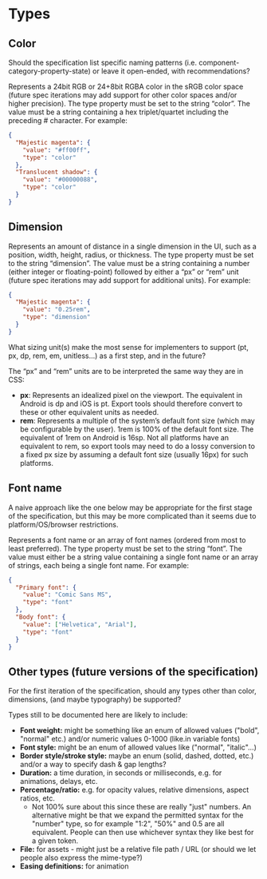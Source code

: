 # Types

## Color

<div class="issue">
Should the specification list specific naming patterns (i.e. component-category-property-state) or leave it open-ended, with recommendations?
</div>

Represents a 24bit RGB or 24+8bit RGBA color in the sRGB color space (future spec iterations may add support for other color spaces and/or higher precision). The type property must be set to the string “color”. The value must be a string containing a hex triplet/quartet including the preceding # character. For example:

<aside class="example">

```json
{
  "Majestic magenta": {
    "value": "#ff00ff",
    "type": "color"
  },
  "Translucent shadow": {
    "value": "#00000088",
    "type": "color"
  }
}
```

</aside>

## Dimension

Represents an amount of distance in a single dimension in the UI, such as a position, width, height, radius, or thickness. The type property must be set to the string “dimension”. The value must be a string containing a number (either integer or floating-point) followed by either a “px” or “rem” unit (future spec iterations may add support for additional units). For example:

<aside class="example">

```json
{
  "Majestic magenta": {
    "value": "0.25rem",
    "type": "dimension"
  }
}
```

</aside>

<div class="issue">
What sizing unit(s) make the most sense for implementers to support (pt, px, dp, rem, em, unitless…) as a first step, and in the future?
</div>

The “px” and “rem” units are to be interpreted the same way they are in CSS:

- **px**: Represents an idealized pixel on the viewport. The equivalent in Android is dp and iOS is pt. Export tools should therefore convert to these or other equivalent units as needed.
- **rem**: Represents a multiple of the system’s default font size (which may be configurable by the user). 1rem is 100% of the default font size. The equivalent of 1rem on Android is 16sp. Not all platforms have an equivalent to rem, so export tools may need to do a lossy conversion to a fixed px size by assuming a default font size (usually 16px) for such platforms.

## Font name

<div class="issue" data-number="53">

A naive approach like the one below may be appropriate for the first stage of the specification, but this may be more complicated than it seems due to platform/OS/browser restrictions.

</div>

Represents a font name or an array of font names (ordered from most to least preferred). The type property must be set to the string “font”. The value must either be a string value containing a single font name or an array of strings, each being a single font name. For example:

<aside class="example">

```json
{
  "Primary font": {
    "value": "Comic Sans MS",
    "type": "font"
  },
  "Body font": {
    "value": ["Helvetica", "Arial"],
    "type": "font"
  }
}
```

</aside>

## Other types (future versions of the specification)

<div class="issue">
For the first iteration of the specification, should any types other than color, dimensions, (and maybe typography) be supported?
</div>

Types still to be documented here are likely to include:

- **Font weight:** might be something like an enum of allowed values ("bold", "normal" etc.) and/or numeric values 0-1000 (like.in variable fonts)
- **Font style:** might be an enum of allowed values like ("normal", "italic"...)
- **Border style/stroke style:** maybe an enum (solid, dashed, dotted, etc.) and/or a way to specify dash & gap lengths?
- **Duration:** a time duration, in seconds or milliseconds, e.g. for animations, delays, etc.
- **Percentage/ratio:** e.g. for opacity values, relative dimensions, aspect ratios, etc.
  - Not 100% sure about this since these are really "just" numbers. An alternative might be that we expand the permitted syntax for the "number" type, so for example "1:2", "50%" and 0.5 are all equivalent. People can then use whichever syntax they like best for a given token.
- **File:** for assets - might just be a relative file path / URL (or should we let people also express the mime-type?)
- **Easing definitions:** for animation
